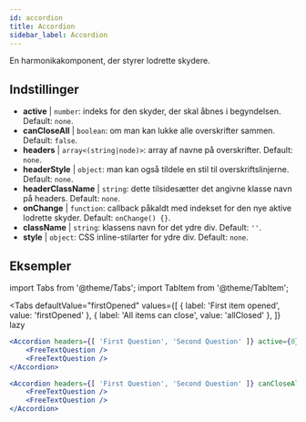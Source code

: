 ```yaml
---
id: accordion
title: Accordion
sidebar_label: Accordion
---
```


En harmonikakomponent, der styrer lodrette skydere.

## Indstillinger

* __active__ | `number`: indeks for den skyder, der skal åbnes i begyndelsen. Default: `none`.
* __canCloseAll__ | `boolean`: om man kan lukke alle overskrifter sammen. Default: `false`.
* __headers__ | `array<(string|node)>`: array af navne på overskrifter. Default: `none`.
* __headerStyle__ | `object`: man kan også tildele en stil til overskriftslinjerne. Default: `none`.
* __headerClassName__ | `string`: dette tilsidesætter det angivne klasse navn på headers. Default: `none`.
* __onChange__ | `function`: callback påkaldt med indekset for den nye aktive lodrette skyder. Default: `onChange() {}`.
* __className__ | `string`: klassens navn for det ydre div. Default: `''`.
* __style__ | `object`: CSS inline-stilarter for ydre div. Default: `none`.


## Eksempler

import Tabs from '@theme/Tabs';
import TabItem from '@theme/TabItem';

<Tabs
    defaultValue="firstOpened"
    values={[
        { label: 'First item opened', value: 'firstOpened' },
        { label: 'All items can close', value: 'allClosed' },
    ]}
    lazy
>
<TabItem value="firstOpened">

```jsx live
<Accordion headers={[ 'First Question', 'Second Question' ]} active={0} >
    <FreeTextQuestion />
    <FreeTextQuestion />
</Accordion>
```

</TabItem>
<TabItem value="allClosed">

```jsx live
<Accordion headers={[ 'First Question', 'Second Question' ]} canCloseAll >
    <FreeTextQuestion />
    <FreeTextQuestion />
</Accordion>
```

</TabItem>
</Tabs>

